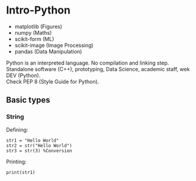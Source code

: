 # Intro-Python

* matplotlib (Figures)
* numpy (Maths)
* scikit-form (ML)
* scikit-image (Image Processing)
* pandas (Data Manipulation)


Python is an interpreted language. No compilation and linking step.
<br/>
Standalone software (C++), prototyping, Data Science, academic staff, wek DEV (Python).
<br/>
Check PEP 8 (Style Guide for Python).

## Basic types

### String
Defining:
```
str1 = "Hello World"
str2 = str("Hello World")
str3 = str(3) %Conversion
```
Printing:
```
print(str1)
```

